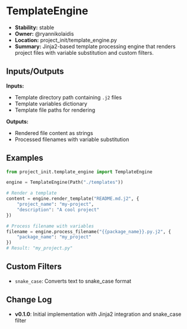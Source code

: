 # TemplateEngine

- **Stability:** stable
- **Owner:** @ryannikolaidis
- **Location:** project_init/template_engine.py
- **Summary:** Jinja2-based template processing engine that renders project files with variable substitution and custom filters.

## Inputs/Outputs

**Inputs:**
- Template directory path containing `.j2` files
- Template variables dictionary
- Template file paths for rendering

**Outputs:**
- Rendered file content as strings
- Processed filenames with variable substitution

## Examples

```python
from project_init.template_engine import TemplateEngine

engine = TemplateEngine(Path("./templates"))

# Render a template
content = engine.render_template("README.md.j2", {
    "project_name": "my-project",
    "description": "A cool project"
})

# Process filename with variables
filename = engine.process_filename("{{package_name}}.py.j2", {
    "package_name": "my_project"
})
# Result: "my_project.py"
```

## Custom Filters

- `snake_case`: Converts text to snake_case format

## Change Log

- **v0.1.0**: Initial implementation with Jinja2 integration and snake_case filter
